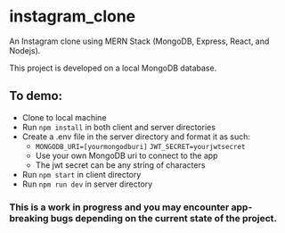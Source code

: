 # instagram_clone

An Instagram clone using MERN Stack (MongoDB, Express, React, and Nodejs).

This project is developed on a local MongoDB database.

## To demo:
  - Clone to local machine
  - Run ```npm install``` in both client and server directories
  - Create a .env file in the server directory and format it as such: 
    - ```MONGODB_URI=[yourmongodburi]```
      ```JWT_SECRET=yourjwtsecret```
    - Use your own MongoDB uri to connect to the app
    - The jwt secret can be any string of characters
  - Run ```npm start``` in client directory
  - Run ```npm run dev``` in server directory
  
  ### This is a work in progress and you may encounter app-breaking bugs depending on the current state of the project.

